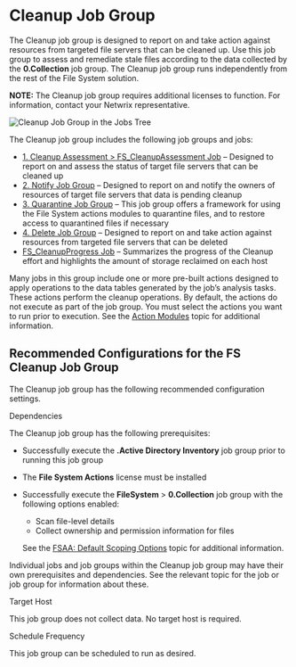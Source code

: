 # Cleanup Job Group

The Cleanup job group is designed to report on and take action against resources from targeted file
servers that can be cleaned up. Use this job group to assess and remediate stale files according to
the data collected by the **0.Collection** job group. The Cleanup job group runs independently from
the rest of the File System solution.

**NOTE:** The Cleanup job group requires additional licenses to function. For information, contact
your Netwrix representative.

![Cleanup Job Group in the Jobs Tree](/img/versioned_docs/enterpriseauditor_11.6/enterpriseauditor/admin/hostmanagement/jobstree.webp)

The Cleanup job group includes the following job groups and jobs:

- [1. Cleanup Assessment > FS_CleanupAssessment Job](/versioned_docs/enterpriseauditor_11.6/enterpriseauditor/solutions/filesystem/cleanup/fs_cleanupassessment.md)
  – Designed to report on and assess the status of target file servers that can be cleaned up
- [2. Notify Job Group](/versioned_docs/enterpriseauditor_11.6/enterpriseauditor/solutions/filesystem/cleanup/notify/overview.md)
  – Designed to report on and notify the owners of resources of target file servers that data is
  pending cleanup
- [3. Quarantine Job Group](/versioned_docs/enterpriseauditor_11.6/enterpriseauditor/solutions/filesystem/cleanup/quarantine/overview.md)
  – This job group offers a framework for using the File System actions modules to quarantine files,
  and to restore access to quarantined files if necessary
- [4. Delete Job Group](/versioned_docs/enterpriseauditor_11.6/enterpriseauditor/solutions/filesystem/cleanup/delete/overview.md)
  – Designed to report on and take action against resources from targeted file servers that can be
  deleted
- [FS_CleanupProgress Job](/versioned_docs/enterpriseauditor_11.6/enterpriseauditor/solutions/filesystem/cleanup/fs_cleanupprogress.md)
  – Summarizes the progress of the Cleanup effort and highlights the amount of storage reclaimed on
  each host

Many jobs in this group include one or more pre-built actions designed to apply operations to the
data tables generated by the job’s analysis tasks. These actions perform the cleanup operations. By
default, the actions do not execute as part of the job group. You must select the actions you want
to run prior to execution. See the
[Action Modules](/versioned_docs/enterpriseauditor_11.6/enterpriseauditor/admin/action/overview.md)
topic for additional information.

## Recommended Configurations for the FS Cleanup Job Group

The Cleanup job group has the following recommended configuration settings.

Dependencies

The Cleanup job group has the following prerequisites:

- Successfully execute the **.Active Directory Inventory** job group prior to running this job group
- The **File System Actions** license must be installed
- Successfully execute the **FileSystem** > **0.Collection** job group with the following options
  enabled:

    - Scan file-level details
    - Collect ownership and permission information for files

    See the
    [FSAA: Default Scoping Options](/versioned_docs/enterpriseauditor_11.6/enterpriseauditor/admin/datacollector/fsaa/defaultscopingoptions.md)
    topic for additional information.

Individual jobs and job groups within the Cleanup job group may have their own prerequisites and
dependencies. See the relevant topic for the job or job group for information about these.

Target Host

This job group does not collect data. No target host is required.

Schedule Frequency

This job group can be scheduled to run as desired.
